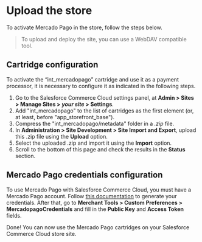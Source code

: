 # Upload the store

To activate Mercado Pago in the store, follow the steps below.

> To upload and deploy the site, you can use a WebDAV compatible tool.

## Cartridge configuration

To activate the “int_mercadopago” cartridge and use it as a payment processor, it is necessary to configure it as indicated in the following steps.

1. Go to the Salesforce Commerce Cloud settings panel, at **Admin > Sites > Manage Sites > _your site_ > Settings**.
2. Add "int_mercadopago" to the list of cartridges as the first element (or, at least, before "app_storefront_base").
3. Compress the "int_mercadopago/metadata" folder in a _.zip_ file.
4. In **Administration > Site Development > Site Import and Export**, upload this .zip file using the **Upload** option.
5. Select the uploaded .zip and import it using the **Import** option.
6. Scroll to the bottom of this page and check the results in the **Status** section.

## Mercado Pago credentials configuration

To use Mercado Pago with Salesforce Commerce Cloud, you must have a Mercado Pago account. Follow [this documentation](/developers/en/docs/salesforce-commerce-cloud/additional-content/your-integrations/credentials) to generate your credentials. After that, go to **Merchant Tools > Custom Preferences > MercadopagoCredentials** and fill in the **Public Key** and **Access Token** fields.

Done! You can now use the Mercado Pago cartridges on your Salesforce Commerce Cloud store site.